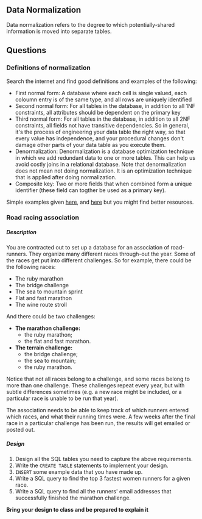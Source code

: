 ## Data Normalization
Data normalization refers to the degree to which potentially-shared
information is moved into separate tables.

## Questions
### Definitions of normalization
Search the internet and find good definitions and examples of the following:
- First normal form: A database where each cell is single valued, each coloumn entry is of the same type, and all rows are uniquely identified
- Second normal form: For all tables in the database, in addition to all 1NF constraints, all attributes should be dependent on the primary key
- Third normal form: For all tables in the database, in addition to all 2NF constraints, all fields not have transitive dependencies. So in general, it's the process of engineering your data table the right way, so that every value has independence, and your procedural changes don't damage other parts of your data table as you execute them.
- Denormalization: Denormalization is a database optimization technique in which we add redundant data to one or more tables. This can help us avoid costly joins in a relational database. Note that denormalization does not mean not doing normalization. It is an optimization technique that is applied after doing normalization. 
- Composite key: Two or more fields that when combined form a unique identifier (these field can togther be used as a primary key). 

Simple examples given [here]( https://www.essentialsql.com/get-ready-to-learn-sql-database-normalization-explained-in-simple-english/), and [here](https://www.youtube.com/watch?v=UrYLYV7WSHM)
but you might find better resources.

### Road racing association
##### Description
You are contracted out to set up a database for an association of road-runners.
They organize many different races through-out the year. Some of the races get
put into different challenges.  So for example, there could be the following
races:
- The ruby marathon
- The bridge challenge
- The sea to mountain sprint
- Flat and fast marathon
- The wine route stroll

And there could be two challenges:
- **The marathon challenge:**
    - the ruby marathon;
    - the flat and fast marathon.
- **The terrain challenge:**
    - the bridge challenge;
    - the sea to mountain;
    - the ruby marathon.

Notice that not all races belong to a challenge, and some races belong to more
than one challenge.  These challenges repeat every year, but
with subtle differences sometimes (e.g. a new race might be included,
or a particular race is unable to be run that year).

The association needs to be able to keep track of which runners entered
which races, and what their running times were.  A few weeks after the
final race in a particular challenge has been run, the results will get
emailed or posted out.

##### Design
1. Design all the SQL tables you need to capture the above requirements.
2. Write the `CREATE TABLE` statements to implement your design.
3. `INSERT` some example data that you have made up.
4. Write a SQL query to find the top 3 fastest women runners for a given race.
5. Write a SQL query to find all the runners' email addresses that
successfully finished the marathon challenge.

**Bring your design to class and be prepared to explain it**
